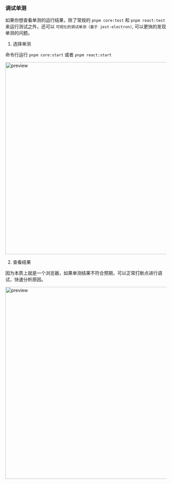 ### 调试单测

如果你想查看单测的运行结果，除了常规的 `pnpm core:test` 和 `pnpm react:test` 来运行测试之外，还可以 `可视化的调试单测（基于 jest-electron)`, 可以更快的发现单测的问题。

1. 选择单测

命令行运行 `pnpm core:start` 或者 `pnpm react:start`

<img alt="preview" height="600" src="https://mdn.alipayobjects.com/huamei_qa8qxu/afts/img/A*g52KT5CybhYAAAAAAAAAAAAADmJ7AQ/original" />

2. 查看结果

因为本质上就是一个浏览器，如果单测结果不符合预期，可以正常打断点进行调试，快速分析原因。

<img alt="preview" height="600" src="https://mdn.alipayobjects.com/huamei_qa8qxu/afts/img/A*E71uSYmhz9cAAAAAAAAAAAAADmJ7AQ/original" />
